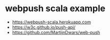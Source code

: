 # webpush scala example

- <https://webpush-scala.herokuapp.com>
- <https://w3c.github.io/push-api/>
- <https://github.com/MartijnDwars/web-push>
